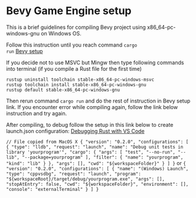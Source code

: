 # Bevy Game Engine setup

This is a brief guidelines for compiling Bevy project using x86_64-pc-windows-gnu on Windows OS.

Follow this instruction until you reach command <code>cargo run</code>
[Bevy setup](https://bevyengine.org/learn/book/getting-started/setup/)

If you decide not to use MSVC but Mingw then type following commands into terminal (if you compile a Rust file for the first time)
```console
rustup uninstall toolchain stable-x86_64-pc-windows-msvc
rustup toolchain install stable-x86_64-pc-windows-gnu
rustup default stable-x86_64-pc-windows-gnu
```

Then rerun command <code>cargo run</code> and do the rest of instruction in Bevy setup link. If you encounter error while compiling again, follow the link below instruction and try again.

After compiling, to debug follow the setup in this link below to create launch.json configuration:
[Debugging Rust with VS Code](https://dev.to/rogertorres/debugging-rust-with-vs-code-11dj)

`
// File copied from MacOS X
{
    "version": "0.2.0",
    "configurations": [
        {
            "type": "lldb",
            "request": "launch",
            "name": "Debug unit tests in library 'yourprogram'",
            "cargo": {
                "args": [
                    "test",
                    "--no-run",
                    "--lib",
                    "--package=yourprogram"
                ],
                "filter": {
                    "name": "yourprogram",
                    "kind": "lib"
                }
            },
            "args": [],
            "cwd": "${workspaceFolder}"
        }
    ]
}
`
or
`
{
    "version": "0.2.0",
    "configurations": [
        {
            "name": "(Windows) Launch",
            "type": "cppvsdbg",
            "request": "launch",
            "program": "${workspaceRoot}/target/debug/yourprogram.exe",
            "args": [],
            "stopAtEntry": false,
            "cwd": "${workspaceFolder}",
            "environment": [],
            "console": "externalTerminal"
        }
    ]
}
`


